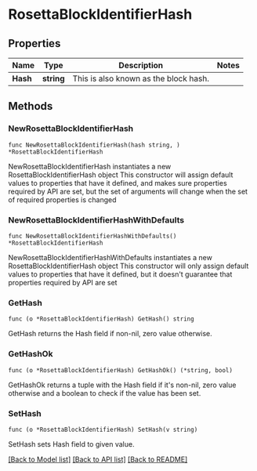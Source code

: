 # RosettaBlockIdentifierHash

## Properties

Name | Type | Description | Notes
------------ | ------------- | ------------- | -------------
**Hash** | **string** | This is also known as the block hash. | 

## Methods

### NewRosettaBlockIdentifierHash

`func NewRosettaBlockIdentifierHash(hash string, ) *RosettaBlockIdentifierHash`

NewRosettaBlockIdentifierHash instantiates a new RosettaBlockIdentifierHash object
This constructor will assign default values to properties that have it defined,
and makes sure properties required by API are set, but the set of arguments
will change when the set of required properties is changed

### NewRosettaBlockIdentifierHashWithDefaults

`func NewRosettaBlockIdentifierHashWithDefaults() *RosettaBlockIdentifierHash`

NewRosettaBlockIdentifierHashWithDefaults instantiates a new RosettaBlockIdentifierHash object
This constructor will only assign default values to properties that have it defined,
but it doesn't guarantee that properties required by API are set

### GetHash

`func (o *RosettaBlockIdentifierHash) GetHash() string`

GetHash returns the Hash field if non-nil, zero value otherwise.

### GetHashOk

`func (o *RosettaBlockIdentifierHash) GetHashOk() (*string, bool)`

GetHashOk returns a tuple with the Hash field if it's non-nil, zero value otherwise
and a boolean to check if the value has been set.

### SetHash

`func (o *RosettaBlockIdentifierHash) SetHash(v string)`

SetHash sets Hash field to given value.



[[Back to Model list]](../README.md#documentation-for-models) [[Back to API list]](../README.md#documentation-for-api-endpoints) [[Back to README]](../README.md)


